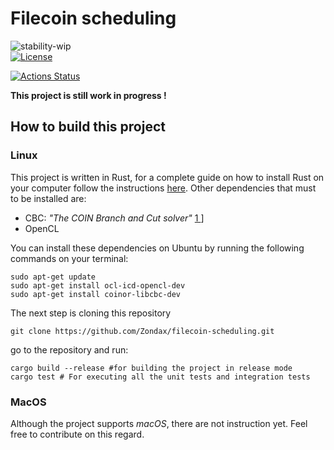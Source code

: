 # Filecoin scheduling 
![stability-wip](https://img.shields.io/badge/stability-work_in_progress-lightgrey.svg)                                                                        
[![License](https://img.shields.io/badge/License-Apache%202.0-blue.svg)](https://opensource.org/licenses/Apache-2.0)



[![Actions Status](https://github.com/Zondax/filecoin-scheduling/workflows/Rust/badge.svg)](https://github.com/Zondax/filecoin-scheduling/actions)



**This project is still work in progress !**

## How to build this project
### Linux
This project is written in Rust, for a complete guide on how to install Rust on your computer  follow the instructions [here](https://www.rust-lang.org/tools/install). Other dependencies that must to be installed are:

- CBC: _"The COIN  Branch and Cut solver"_ [1 ](https://www.coin-or.org/Cbc/cbcuserguide.html#ftn.id3342326)] 
- OpenCL

You can install these dependencies on Ubuntu by running the following commands on your terminal: 

```shell
sudo apt-get update
sudo apt-get install ocl-icd-opencl-dev
sudo apt-get install coinor-libcbc-dev
```

The next step is cloning this repository

```shell
git clone https://github.com/Zondax/filecoin-scheduling.git
```

go to the repository and run:

```shell
cargo build --release #for building the project in release mode
cargo test # For executing all the unit tests and integration tests
```

### MacOS

Although the project supports _macOS_, there are not  instruction yet. Feel free to contribute on this regard.

# 